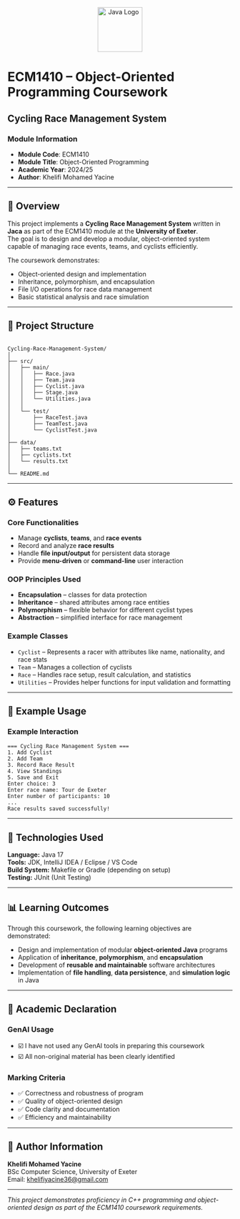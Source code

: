 <p align="center">
  <img src="https://upload.wikimedia.org/wikipedia/en/3/30/Java_programming_language_logo.svg" alt="Java Logo" width="100" height="100"/>
</p>

# ECM1410 – Object-Oriented Programming Coursework  
## Cycling Race Management System  

### Module Information
- **Module Code**: ECM1410  
- **Module Title**: Object-Oriented Programming  
- **Academic Year**: 2024/25  
- **Author**: Khelifi Mohamed Yacine  

---

## 🏁 Overview
This project implements a **Cycling Race Management System** written in **Jaca** as part of the ECM1410 module at the **University of Exeter**.  
The goal is to design and develop a modular, object-oriented system capable of managing race events, teams, and cyclists efficiently.

The coursework demonstrates:
- Object-oriented design and implementation
- Inheritance, polymorphism, and encapsulation
- File I/O operations for race data management
- Basic statistical analysis and race simulation

---

## 📁 Project Structure
```

Cycling-Race-Management-System/
│
├── src/
│   ├── main/
│   │   ├── Race.java
│   │   ├── Team.java
│   │   ├── Cyclist.java
│   │   ├── Stage.java
│   │   └── Utilities.java
│   │
│   └── test/
│       ├── RaceTest.java
│       ├── TeamTest.java
│       └── CyclistTest.java
│
├── data/
│   ├── teams.txt
│   ├── cyclists.txt
│   └── results.txt
│
└── README.md

````
---

## ⚙️ Features

### Core Functionalities
- Manage **cyclists**, **teams**, and **race events**
- Record and analyze **race results**
- Handle **file input/output** for persistent data storage
- Provide **menu-driven** or **command-line** user interaction

### OOP Principles Used
- **Encapsulation** – classes for data protection  
- **Inheritance** – shared attributes among race entities  
- **Polymorphism** – flexible behavior for different cyclist types  
- **Abstraction** – simplified interface for race management  

### Example Classes
- `Cyclist` – Represents a racer with attributes like name, nationality, and race stats  
- `Team` – Manages a collection of cyclists  
- `Race` – Handles race setup, result calculation, and statistics  
- `Utilities` – Provides helper functions for input validation and formatting  

---

## 🧠 Example Usage
### Example Interaction
```
=== Cycling Race Management System ===
1. Add Cyclist
2. Add Team
3. Record Race Result
4. View Standings
5. Save and Exit
Enter choice: 3
Enter race name: Tour de Exeter
Enter number of participants: 10
...
Race results saved successfully!
```

---

## 🧩 Technologies Used
**Language:** Java 17  
**Tools:** JDK, IntelliJ IDEA / Eclipse / VS Code  
**Build System:** Makefile or Gradle (depending on setup)  
**Testing:** JUnit (Unit Testing)

---

## 📊 Learning Outcomes
Through this coursework, the following learning objectives are demonstrated:

- Design and implementation of modular **object-oriented Java** programs  
- Application of **inheritance**, **polymorphism**, and **encapsulation**  
- Development of **reusable and maintainable** software architectures  
- Implementation of **file handling**, **data persistence**, and **simulation logic** in Java  

---

## 🧾 Academic Declaration

### GenAI Usage
- ☑️ I have not used any GenAI tools in preparing this coursework  
- ☑️ All non-original material has been clearly identified  

### Marking Criteria
- ✅ Correctness and robustness of program  
- ✅ Quality of object-oriented design  
- ✅ Code clarity and documentation  
- ✅ Efficiency and maintainability  


---

## 👤 Author Information
**Khelifi Mohamed Yacine**  
BSc Computer Science, University of Exeter  
Email: [khelifiyacine36@gmail.com](mailto:khelifiyacine36@gmail.com)

---

*This project demonstrates proficiency in C++ programming and object-oriented design as part of the ECM1410 coursework requirements.*
